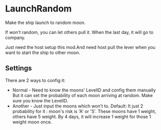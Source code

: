 # LaunchRandom

Make the ship launch to random moon. 

If won't random, you can let others pull it.
When the last day, it will go to company.

Just need the host setup this mod.And need host pull the lever when you want to start the ship to other moon.

## Settings

There are 2 ways to config it:
- Normal - Need to know the moons' LevelID and config them manually
	 But it can set the probability of each moon arriving at random.
	 Make sure you know the LevelID.
- Another - Just input the moons which won't to.
	  Default:  It just 2 probability for it : moon's risk is 'A' or 'S'. These moons have 1 weight, others have 5 weight.
                  By 4 days, it will increase 1 weight for those 1 weight moon once.
	